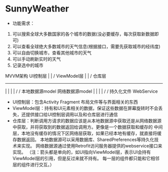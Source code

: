 # SunnyWeather

- 功能需求：
1. 可以搜索全球大多数国家的各个城市的数据(没必要缓存，每次获取新数据即可)
2. 可以查看全球绝大多数城市的天气信息(根据接口，需要先获取城市的经纬度)
3. 可以自由切换城市，查看其他城市的天气
4. 可以手动刷新实时的天气
5. 记录选中的城市

MVVM架构
        UI控制层
            |
            |
           \/
        ViewModel层
            |
            |
           \/
          仓库层
  ---------   ----------
  |                    |
  |                    |
 \/                   \/
本地数据源model      网络数据源model
  |                    |
  |                    |
 \/                   \/
持久化文件             WebService

- UI控制层：包含Activity Fragment 布局文件等与界面相关的东西
- ViewModel层：持有和UI元素相关的数据，保证这些数据在屏幕旋转时不会丢失，还提供接口给UI控制层调用以及和仓库层进行通信
- 仓库层：判断调用方请求的数据应该是从本地数据源中获取还是从网络数据源中获取，并将获取到的数据返回给调用方。更像是一个数据获取和缓存的
        中间层，本地没有缓存的情况下区网络层获取，如果已经本地有缓存，就直接将缓存数据返回。
本地数据源可以采用数据库、SharedPreferences等持久化技术来实现。
网络数据源通过使用Retrofit访问服务器提供的webservice接口来实现。
（注：箭头都是单向的，如UI指向ViewModel层，表示UI会持有ViewModel层的引用，但是反过来就不持有。
     每一层的组件都只能和它相邻层的组件进行交互。）